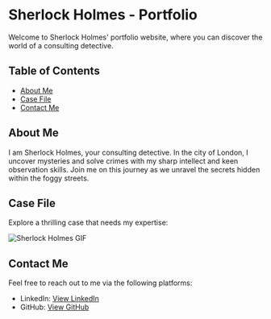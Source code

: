 # Sherlock Holmes - Portfolio

Welcome to Sherlock Holmes' portfolio website, where you can discover the world of a consulting detective.

## Table of Contents
- [About Me](#about-me)
- [Case File](#case-file)
- [Contact Me](#contact-me)

## About Me
I am Sherlock Holmes, your consulting detective. In the city of London, I uncover mysteries and solve crimes with my sharp intellect and keen observation skills. Join me on this journey as we unravel the secrets hidden within the foggy streets.

## Case File
Explore a thrilling case that needs my expertise:

![Sherlock Holmes GIF](http://1.bp.blogspot.com/-37v5y9wGobk/VoLdpoc07DI/AAAAAAAASws/GV86_59e4gA/s1600/ABOM%2Bgiphy.gif)

## Contact Me
Feel free to reach out to me via the following platforms:
- LinkedIn: [View LinkedIn](https://www.linkedin.com)
- GitHub: [View GitHub](https://www.github.com)
